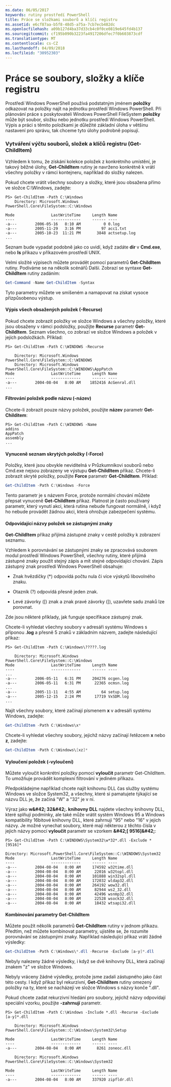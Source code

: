 ```yaml
---
ms.date: 06/05/2017
keywords: rutiny prostředí PowerShell
title: Práce se složkami souborů a klíči registru
ms.assetid: e6cf87aa-b5f8-48d5-a75a-7cb7ecb482dc
ms.openlocfilehash: a09b127d4ba37d33cb4c0f0ce0819e645fd4b137
ms.sourcegitcommit: cf195b090b3223fa4917206dfec7f0b603873cdf
ms.translationtype: MT
ms.contentlocale: cs-CZ
ms.lasthandoff: 04/09/2018
ms.locfileid: "30952303"
---
```

# <a name="working-with-files-folders-and-registry-keys"></a>Práce se soubory, složky a klíče registru

Prostředí Windows PowerShell používá podstatným jménem **položky** odkazovat na položky najít na jednotku prostředí Windows PowerShell. Při plánování práce s poskytovateli Windows PowerShell FileSystem **položky** může být soubor, složku nebo jednotku prostředí Windows PowerShell. Výpis a práci s těmito položkami je důležité základní úloha v většinu nastavení pro správu, tak chceme tyto úlohy podrobně popisují.

### <a name="enumerating-files-folders-and-registry-keys-get-childitem"></a>Vytváření výčtu souborů, složek a klíčů registru (Get-ChildItem)

Vzhledem k tomu, že získání kolekce položek z konkrétního umístění, je takový běžné úlohy, **Get-ChildItem** rutiny je navrženo konkrétně k vrátí všechny položky v rámci kontejneru, například do složky nalezen.

Pokud chcete vrátit všechny soubory a složky, které jsou obsažena přímo ve složce C:\\Windows, zadejte:

```
PS> Get-ChildItem -Path C:\Windows
    Directory: Microsoft.Windows PowerShell.Core\FileSystem::C:\Windows

Mode                LastWriteTime     Length Name
----                -------------     ------ ----
-a---        2006-05-16   8:10 AM          0 0.log
-a---        2005-11-29   3:16 PM         97 acc1.txt
-a---        2005-10-23  11:21 PM       3848 actsetup.log
...
```

Seznam bude vypadat podobně jako co uvidí, když zadáte **dir** v **Cmd.exe**, nebo **ls** příkazu v příkazovém prostředí UNIX.

Velmi složité výpisech můžete provádět pomocí parametrů **Get-ChildItem** rutiny. Podíváme se na několik scénářů Další. Zobrazí se syntaxe **Get-ChildItem** rutiny zadáním:

```powershell
Get-Command -Name Get-ChildItem -Syntax
```

Tyto parametry můžete ve smíšeném a namapovat na získat vysoce přizpůsobenou výstup.

#### <a name="listing-all-contained-items--recurse"></a>Výpis všech obsažených položek (-Recurse)

Pokud chcete zobrazit položky ve složce Windows a všechny položky, které jsou obsaženy v rámci podsložky, použijte **Recurse** parametr **Get-ChildItem**. Seznam všechno, co zobrazí ve složce Windows a položek v jejích podsložkách. Příklad:

```
PS> Get-ChildItem -Path C:\WINDOWS -Recurse

    Directory: Microsoft.Windows PowerShell.Core\FileSystem::C:\WINDOWS
    Directory: Microsoft.Windows PowerShell.Core\FileSystem::C:\WINDOWS\AppPatch
Mode                LastWriteTime     Length Name
----                -------------     ------ ----
-a---        2004-08-04   8:00 AM    1852416 AcGenral.dll
...
```

#### <a name="filtering-items-by-name--name"></a>Filtrování položek podle názvu (-název)

Chcete-li zobrazit pouze názvy položek, použijte **název** parametr **Get-Childitem**:

```
PS> Get-ChildItem -Path C:\WINDOWS -Name
addins
AppPatch
assembly
...
```

#### <a name="forcibly-listing-hidden-items--force"></a>Vynuceně seznam skrytých položky (-Force)

Položky, které jsou obvykle neviditelná v Průzkumníkovi souborů nebo Cmd.exe nejsou zobrazeny ve výstupu **Get-ChildItem** příkaz. Chcete-li zobrazit skryté položky, použijte **Force** parametr **Get-ChildItem**. Příklad:

```powershell
Get-ChildItem -Path C:\Windows -Force
```

Tento parametr je s názvem Force, protože normální chování můžete přepsat vynuceně **Get-ChildItem** příkaz. Platnost je často používaný parametr, který vynutí akci, která rutina nebude fungovat normálně, i když ho nebude provádět žádnou akci, která ohrožuje zabezpečení systému.

#### <a name="matching-item-names-with-wildcards"></a>Odpovídající názvy položek se zástupnými znaky

**Get-ChildItem** příkaz přijímá zástupné znaky v cestě položky k zobrazení seznamu.

Vzhledem k porovnávání se zástupnými znaky se zpracovává souborem modul prostředí Windows PowerShell, všechny rutiny, které přijímá zástupné znaky použít stejný zápis a mít stejné odpovídající chování. Zápis zástupný znak prostředí Windows PowerShell obsahuje:

- Znak hvězdičky (\*) odpovídá počtu nula či více výskytů libovolného znaku.

- Otazník (?) odpovídá přesně jeden znak.

- Levé závorky (\[) znak a znak pravé závorky (]), uzavřete sadu znaků lze porovnat.

Zde jsou některé příklady, jak funguje specifikace zástupný znak.

Chcete-li vyhledat všechny soubory v adresáři systému Windows s příponou **.log** a přesně 5 znaků v základním názvem, zadejte následující příkaz:

```
PS> Get-ChildItem -Path C:\Windows\?????.log

    Directory: Microsoft.Windows PowerShell.Core\FileSystem::C:\Windows
Mode                LastWriteTime     Length Name
----                -------------     ------ ----
...
-a---        2006-05-11   6:31 PM     204276 ocgen.log
-a---        2006-05-11   6:31 PM      22365 ocmsn.log
...
-a---        2005-11-11   4:55 AM         64 setup.log
-a---        2005-12-15   2:24 PM      17719 VxSDM.log
...
```

Najít všechny soubory, které začínají písmenem **x** v adresáři systému Windows, zadejte:

```powershell
Get-ChildItem -Path C:\Windows\x*
```

Chcete-li vyhledat všechny soubory, jejichž názvy začínají řetězcem **x** nebo **z**, zadejte:

```powershell
Get-ChildItem -Path C:\Windows\[xz]*
```

#### <a name="excluding-items--exclude"></a>Vyloučení položek (-vyloučení)

Můžete vyloučit konkrétní položky pomocí **vyloučit** parametr Get-ChildItem. To umožňuje provádět komplexní filtrování v jediném příkazu.

Předpokládejme například chcete najít knihovnu DLL čas služby systému Windows ve složce System32, a všechny, které si pamatujete týkající se názvu DLL je, že začíná "W" a "32" je v ní.

Výraz jako **w\&#42; 32\&#42;. knihovny DLL** najdete všechny knihovny DLL, které splňují podmínky, ale také může vrátit systém Windows 95 a Windows kompatibility 16bitové knihovny DLL, které zahrnují "95" nebo "16" v jejich názvy. Je možné vynechat soubory, které mají některou z těchto čísla v jejich názvy pomocí **vyloučit** parametr se vzorkem  **\&#42;\[ 9516]\&#42;**:

```
PS> Get-ChildItem -Path C:\WINDOWS\System32\w*32*.dll -Exclude *[9516]*

Directory: Microsoft.PowerShell.Core\FileSystem::C:\WINDOWS\System32
Mode                LastWriteTime     Length Name
----                -------------     ------ ----
-a---        2004-08-04   8:00 AM     174592 w32time.dll
-a---        2004-08-04   8:00 AM      22016 w32topl.dll
-a---        2004-08-04   8:00 AM     101888 win32spl.dll
-a---        2004-08-04   8:00 AM     172032 wldap32.dll
-a---        2004-08-04   8:00 AM     264192 wow32.dll
-a---        2004-08-04   8:00 AM      82944 ws2_32.dll
-a---        2004-08-04   8:00 AM      42496 wsnmp32.dll
-a---        2004-08-04   8:00 AM      22528 wsock32.dll
-a---        2004-08-04   8:00 AM      18432 wtsapi32.dll
```

#### <a name="mixing-get-childitem-parameters"></a>Kombinování parametry Get-ChildItem

Můžete použít několik parametrů **Get-ChildItem** rutiny v jednom příkazu. Předtím, než můžete kombinovat parametry, ujistěte se, že rozumíte porovnávání se zástupnými znaky. Například následující příkaz vrátí žádné výsledky:

```powershell
Get-ChildItem -Path C:\Windows\*.dll -Recurse -Exclude [a-y]*.dll
```

Nebyly nalezeny žádné výsledky, i když se dvě knihovny DLL, která začínají znakem "z" ve složce Windows.

Nebyly vráceny žádné výsledky, protože jsme zadali zástupného jako část této cesty. I když příkaz byl rekurzivní, **Get-ChildItem** rutiny omezený položky na ty, které se nacházejí ve složce Windows s názvy konče ".dll".

Pokud chcete zadat rekurzivní hledání pro soubory, jejichž názvy odpovídají speciální vzorku, použijte **-zahrnují** parametr.

```
PS> Get-ChildItem -Path C:\Windows -Include *.dll -Recurse -Exclude [a-y]*.dll

    Directory: Microsoft.Windows PowerShell.Core\FileSystem::C:\Windows\System32\Setup

Mode                LastWriteTime     Length Name
----                -------------     ------ ----
-a---        2004-08-04   8:00 AM       8261 zoneoc.dll

    Directory: Microsoft.Windows PowerShell.Core\FileSystem::C:\Windows\System32

Mode                LastWriteTime     Length Name
----                -------------     ------ ----
-a---        2004-08-04   8:00 AM     337920 zipfldr.dll
```